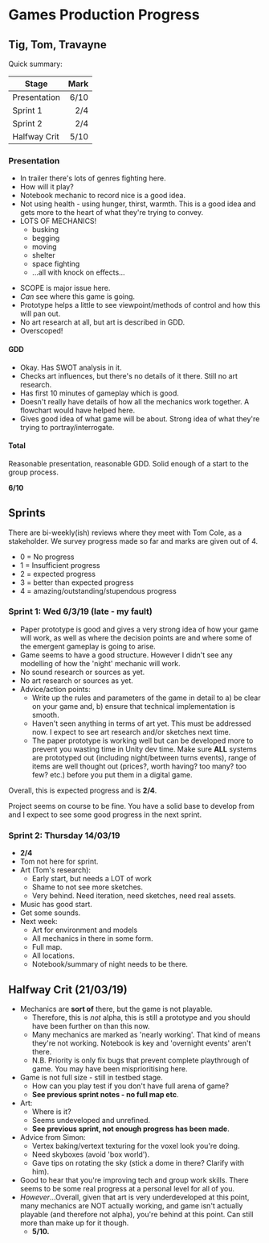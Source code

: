 # Games Production Progress

## Tig, Tom, Travayne

Quick summary:

| Stage        | Mark |
| ------------ | ----:|
| Presentation | 6/10 |
| Sprint 1     |  2/4 |
| Sprint 2     |  2/4 |
| Halfway Crit | 5/10 |

### Presentation

+ In trailer there's lots of genres fighting here.
+ How will it play?
+ Notebook mechanic to record nice is a good idea.
+ Not using health - using hunger, thirst, warmth. This is a good idea and gets more to the heart of what they're trying to convey.
+ LOTS OF MECHANICS!
  - busking
  - begging
  - moving
  - shelter
  - space fighting
  - ...all with knock on effects...
- SCOPE is major issue here.
- *Can* see where this game is going.
- Prototype helps a little to see viewpoint/methods of control and how this will pan out.
- No art research at all, but art is described in GDD.
- Overscoped!

#### GDD

+ Okay. Has SWOT analysis in it.
+ Checks art influences, but there's no details of it there. Still no art research.
+ Has first 10 minutes of gameplay which is good.
+ Doesn't really have details of how all the mechanics work together. A flowchart would have helped here.
+ Gives good idea of what game will be about. Strong idea of what they're trying to portray/interrogate.

#### Total

Reasonable presentation, reasonable GDD. Solid enough of a start to the group process.

**6/10**

## Sprints

There are bi-weekly(ish) reviews where they meet with Tom Cole, as a stakeholder. We survey progress made so far and marks are given out of 4.

- 0 = No progress
- 1 = Insufficient progress
- 2 = expected progress
- 3 = better than expected progress
- 4 = amazing/outstanding/stupendous progress

### Sprint 1: Wed 6/3/19 (late - my fault)


- Paper prototype is good and gives a very strong idea of how your game will work, as well as where the decision points are and where some of the emergent gameplay is going to arise.
- Game seems to have a good structure. However I didn't see any modelling of how the 'night' mechanic will work.
- No sound research or sources as yet.
- No art research or sources as yet.
- Advice/action points:
  - Write up the rules and parameters of the game in detail to a) be clear on your game and, b) ensure that technical implementation is smooth.
  - Haven't seen anything in terms of art yet. This must be addressed now. I expect to see art research and/or sketches next time.
  - The paper prototype is working well but can be developed more to prevent you wasting time in Unity dev time. Make sure **ALL** systems are prototyped out (including night/between turns events), range of items are well thought out (prices?, worth having? too many? too few? etc.) before you put them in a digital game.

Overall, this is expected progress and is **2/4**.

Project seems on course to be fine. You have a solid base to develop from and I expect to see some good progress in the next sprint.

### Sprint 2: Thursday 14/03/19

- **2/4**
- Tom not here for sprint.
- Art (Tom's research):
  - Early start, but needs a LOT of work
  - Shame to not see more sketches.
  - Very behind. Need iteration, need sketches, need real assets.
- Music has good start.
- Get some sounds.
- Next week:
  - Art for environment and models
  - All mechanics in there in some form.
  - Full map.
  - All locations.
  - Notebook/summary of night needs to be there.

## Halfway Crit (21/03/19)

- Mechanics are **sort of** there, but the game is not playable.
  - Therefore, this is *not* alpha, this is still a prototype and you should have been further on than this now.
  - Many mechanics are marked as 'nearly working'. That kind of means they're not working. Notebook is key and 'overnight events' aren't there.
  - N.B. Priority is only fix bugs that prevent complete playthrough of game. You may have been misprioritising here.
- Game is not full size - still in testbed stage.
  - How can you play test if you don't have full arena of game?
  - **See previous sprint notes - no full map etc**.
- Art:
  - Where is it?
  - Seems undeveloped and unrefined.
  - **See previous sprint, not enough progress has been made**.
- Advice from Simon:
  - Vertex baking/vertext texturing for the voxel look you're doing.
  - Need skyboxes (avoid 'box world').
  - Gave tips on rotating the sky (stick a dome in there? Clarify with him).
- Good to hear that you're improving tech and group work skills. There seems to be some real progress at a personal level for all of you.
- _However_...Overall, given that art is very underdeveloped at this point, many mechanics are NOT actually working, and game isn't actually playable (and therefore not alpha), you're behind at this point. Can still more than make up for it though.
  - **5/10.**
